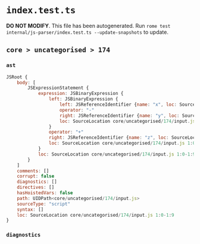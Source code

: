# `index.test.ts`

**DO NOT MODIFY**. This file has been autogenerated. Run `rome test internal/js-parser/index.test.ts --update-snapshots` to update.

## `core > uncategorised > 174`

### `ast`

```javascript
JSRoot {
	body: [
		JSExpressionStatement {
			expression: JSBinaryExpression {
				left: JSBinaryExpression {
					left: JSReferenceIdentifier {name: "x", loc: SourceLocation core/uncategorised/174/input.js 1:0-1:1 (x)}
					operator: "-"
					right: JSReferenceIdentifier {name: "y", loc: SourceLocation core/uncategorised/174/input.js 1:4-1:5 (y)}
					loc: SourceLocation core/uncategorised/174/input.js 1:0-1:5
				}
				operator: "+"
				right: JSReferenceIdentifier {name: "z", loc: SourceLocation core/uncategorised/174/input.js 1:8-1:9 (z)}
				loc: SourceLocation core/uncategorised/174/input.js 1:0-1:9
			}
			loc: SourceLocation core/uncategorised/174/input.js 1:0-1:9
		}
	]
	comments: []
	corrupt: false
	diagnostics: []
	directives: []
	hasHoistedVars: false
	path: UIDPath<core/uncategorised/174/input.js>
	sourceType: "script"
	syntax: []
	loc: SourceLocation core/uncategorised/174/input.js 1:0-1:9
}
```

### `diagnostics`

```

```
